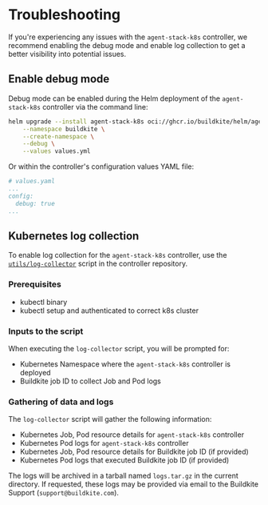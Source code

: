 # Troubleshooting

If you're experiencing any issues with the `agent-stack-k8s` controller, we recommend enabling the debug mode and enable log collection to get a better visibility into potential issues.

## Enable debug mode

Debug mode can be enabled during the Helm deployment of the `agent-stack-k8s` controller via the command line:

```bash
helm upgrade --install agent-stack-k8s oci://ghcr.io/buildkite/helm/agent-stack-k8s \
    --namespace buildkite \
    --create-namespace \
    --debug \
    --values values.yml
```

Or within the controller's configuration values YAML file:

```yaml
# values.yaml
...
config:
  debug: true
...
```

## Kubernetes log collection

To enable log collection for the `agent-stack-k8s` controller, use the [`utils/log-collector`](https://github.com/buildkite/agent-stack-k8s/blob/main/utils/log-collector) script in the controller repository.

### Prerequisites

- kubectl binary
- kubectl setup and authenticated to correct k8s cluster

### Inputs to the script

When executing the `log-collector` script, you will be prompted for:
- Kubernetes Namespace where the `agent-stack-k8s` controller is deployed
- Buildkite job ID to collect Job and Pod logs

### Gathering of data and logs

The `log-collector` script will gather the following information:
- Kubernetes Job, Pod resource details for `agent-stack-k8s` controller
- Kubernetes Pod logs for `agent-stack-k8s` controller
- Kubernetes Job, Pod resource details for Buildkite job ID (if provided)
- Kubernetes Pod logs that executed Buildkite job ID (if provided)

The logs will be archived in a tarball named `logs.tar.gz` in the current directory. If requested, these logs may be provided via email to the Buildkite Support (`support@buildkite.com`).
